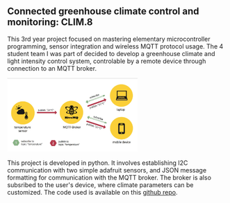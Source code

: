 ## Connected greenhouse climate control and monitoring: CLIM.8 

This 3rd year project focused on mastering elementary microcontroller programming, sensor integration and wireless MQTT protocol usage. The 4 student team I was part of decided to develop a greenhouse climate and light intensity control system, controlable by a remote device through connection to an MQTT broker. 

 <img src="mbed.jpg" alt="Smiley face" height="170" width="300">  

This project is developed in python. It involves establishing I2C communication with two simple adafruit sensors, and JSON message formatting for communication with the MQTT broker. The broker is also subsribed to the user's device, where climate parameters can be customized. The code used is available on this [github repo](https://github.com/guigzzz/Embedded-Project).

